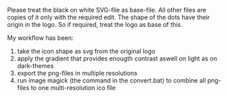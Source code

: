 Please treat the black on white SVG-file as base-file. All other files are copies of it only with the required edit.
The shape of the dots have their origin in the logo. So if required, treat the logo as base of this.

My workflow has been:
1) take the icon shape as svg from the original logo
2) apply the gradient that provides enougth contrast aswell on light as on dark-themes
3) export the png-files in multiple resolutions
4) run image magick (the command in the convert.bat) to combine all png-files to one multi-resolution ico file